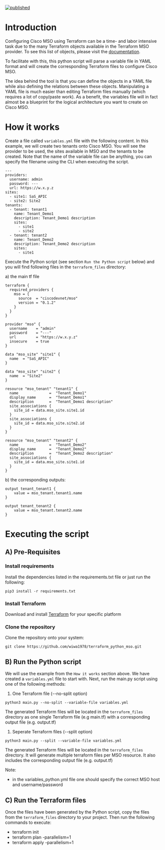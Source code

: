 [![published](https://static.production.devnetcloud.com/codeexchange/assets/images/devnet-published.svg)](https://developer.cisco.com/codeexchange/github/repo/wiwa1978/terraform_python_mso)

# Introduction

Configuring Cisco MSO using Terraform can be a time- and labor intensive task due to the many Terraform objects available in the Terraform MSO provider. To see this list of objects, please visit the [documentation](https://registry.terraform.io/providers/CiscoDevNet/mso/latest/docs).

To facilitate with this, this python script will parse a variable file in YAML format and will create the corresponding Terraform files to configure Cisco MSO. 

The idea behind the tool is that you can define the objects in a YAML file while also defining the relations between these objects. Manipulating a YAML file is much easier than editing Terraform files manually (which requires a lot of copy/paste work). As a benefit, the variables file will in fact almost be a blueprint for the logical architecture you want to create on Cisco MSO.

# How it works

Create a file called `variables.yml` file with the following content. In this example, we will create two tenants onto Cisco MSO. You will see the provider to be used, the sites available in MSO and the tenants to be created. Note that the name of the variable file can be anything, you can specify the filename using the CLI when executing the script.
```
---
providers:
  username: admin
  password: ---
  url: https://w.x.y.z
sites: 
  - site1: SaS_APIC
  - site2: Site2
tenants: 
  - tenant: tenant1
    name: Tenant_Demo1
    description: Tenant_Demo1 description
    sites: 
      - site1
      - site2
  - tenant: tenant2
    name: Tenant_Demo2
    description: Tenant_Demo2 description
    sites: 
      - site1
```
Execute the Python script (see section `Run the Python script` below) and you will find following files in the `terraform_files` directory:

a) the main tf file

```
terraform {
  required_providers {
    mso = {
      source  = "ciscodevnet/mso"
      version = "0.1.2"
    }
  }
}

provider "mso" {
  username    = "admin"
  password    = "---"
  url         = "https://w.x.y.z"
  insecure    = true
}

data "mso_site" "site1" {
  name  = "SaS_APIC"
}

data "mso_site" "site2" {
  name  = "Site2"
}

resource "mso_tenant" "tenant1" {
  name              =  "Tenant_Demo1"
  display_name      =  "Tenant_Demo1"
  description       =  "Tenant_Demo1 description"
  site_associations {
    site_id = data.mso_site.site1.id
  }
  site_associations {
    site_id = data.mso_site.site2.id
  }
}

resource "mso_tenant" "tenant2" {
  name              =  "Tenant_Demo2"
  display_name      =  "Tenant_Demo2"
  description       =  "Tenant_Demo2 description"
  site_associations {
    site_id = data.mso_site.site1.id
  }
}
```
b) the corresponding outputs:
```
output tenant_tenant1 {
    value = mso_tenant.tenant1.name
}

output tenant_tenant2 {
    value = mso_tenant.tenant2.name
}
```


# Executing the script

## A) Pre-Requisites

### Install requirements
Install the dependencies listed in the requirements.txt file or just run the following:

```
pip3 install -r requirements.txt
```

### Install Terraform

Download and install [Terraform](https://www.terraform.io/downloads.html) for your specific platform

### Clone the repository

Clone the repository onto your system:

```
git clone https://github.com/wiwa1978/terraform_python_mso.git
```

## B) Run the Python script

We will use the example from the `How it works` section above. We have created a `variables.yml` file to start with. Next, run the main.py script using one of the following methods:

1) One Terraform file (--no-split option)
```
python3 main.py --no-split --variable-file variables.yml  
```
The generated Terraform files will be located in the `terraform_files` directory as one single Terraform file (e.g main.tf) with a corresponding output file (e.g. output.tf)

1) Seperate Terraform files (--split option)
```
python3 main.py --split --variable-file variables.yml  
```
The generated Terraform files will be located in the `terraform_files` directory. It will generate multiple terraform files per MSO resource. It also includes the corresponding output file (e.g. output.tf)

Note:
- in the variables_python.yml file one should specify the correct MSO host and username/password

## C) Run the Terraform files

Once the files have been generated by the Python script, copy the files from the `terraform_files` directory to your project. Then run the following commands to execute:

- terraform init
- terraform plan -parallelism=1
- terraform apply -parallelism=1


